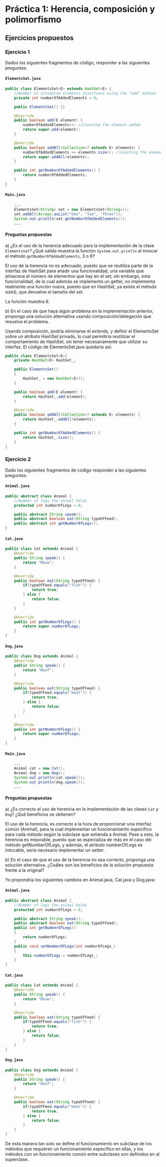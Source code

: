 # Práctica 1: Herencia, composición y polimorfismo

## Ejercicios propuestos

### Ejercicio 1

Dados los siguientes fragmentos de código, responder a las siguientes preguntas:

#### `ElementsSet.java`

```java
public class ElementsSet<E> extends HashSet<E> {
    //Number of attempted elements insertions using the "add" method
    private int numberOfAddedElements = 0;

    public ElementsSet() {}

    @Override
    public boolean add(E element) {
        numberOfAddedElements++; //Counting the element added
        return super.add(element);
    } 

    @Override
    public boolean addAll(Collection<? extends E> elements) {
        numberOfAddedElements += elements.size(); //Counting the elements added
        return super.addAll(elements);
    } 

    public int getNumberOfAddedElements() {
        return numberOfAddedElements;
    }
}
```

#### `Main.java`

```java
    ...
    ElementsSet<String> set = new ElementsSet<String>();
    set.addAll(Arrays.asList("One", "Two", "Three"));
    System.out.println(set.getNumberOfAddedElements());
    ...
```

#### Preguntas propuestas

a) ¿Es el uso de la herencia adecuado para la implementación de la clase `ElementsSet`? ¿Qué salida muestra la función `System.out.println` al invocar el método `getNumberOfAddedElements`, 3 o 6?

El uso de la herencia no es adecuado, puesto que se reutiliza parte de la interfaz de HashSet para añadir una funcionalidad, una variable que almacena el número de elementos que hay en el set; sin embargo, esta funcionalidad, de la cual además se implementa un getter, no implementa realmente una función nueva, puesto que en HashSet, ya existe el método size(), que devuelve el tamaño del set.

La función muestra 6.

b) En el caso de que haya algún problema en la implementación anterior, proponga una solución alternativa usando composición/delegación que resuelva el problema.

Usando composición, podría eliminarse el extends, y definir el ElementsSet sobre un atributo HashSet privado, lo cual permitiría reutilizar el comportamiento de HashSet, sin tener necesariamente que utilizar su interfaz. El código de ElementsSet.java quedaría así:

```java
public class ElementsSet<E>{
    private HashSet<E> HashSet_;

    public ElementsSet() 
    {
        HashSet_ = new HashSet<E>();
    }

    public boolean add(E element) {
        return HashSet_.add(element);
    } 

    @Override
    public boolean addAll(Collection<? extends E> elements) {
        return HashSet_.addAll(elements);
    } 

    public int getNumberOfAddedElements() {
        return HashSet_.size();
    }
}
```

### Ejercicio 2

Dado los siguientes fragmentos de código responder a las siguientes preguntas:

#### `Animal.java`

```java
public abstract class Animal {
    //Number of legs the animal holds
    protected int numberOfLegs = 0;

    public abstract String speak();
    public abstract boolean eat(String typeOfFeed);
    public abstract int getNumberOfLegs();
}
```

#### `Cat.java`

```java
public class Cat extends Animal {
    @Override
    public String speak() {
        return "Meow";
    }

    @Override
    public boolean eat(String typeOfFeed) {
        if(typeOfFeed.equals("fish")) {
            return true;
        } else {
            return false;
        }
    }

    @Override
    public int getNumberOfLegs() {
        return super.numberOfLegs;
    }
}
```

#### `Dog.java`

```java
public class Dog extends Animal {
    @Override
    public String speak() {
        return "Woof";
    }

    @Override
    public boolean eat(String typeOfFeed) {
        if(typeOfFeed.equals("meat")) {
            return true;
        } else {
            return false;
        }
    }

    @Override
    public int getNumberOfLegs() {
        return super.numberOfLegs;
    }
}
```

#### `Main.java`

```java
    ...
    Animal cat = new Cat();
    Animal dog = new Dog();
    System.out.println(cat.speak());
    System.out.println(dog.speak());
    ...
```

#### Preguntas propuestas

a) ¿Es correcto el uso de herencia en la implementación de las clases `Cat` y `Dog`? ¿Qué beneficios se obtienen?

El uso de la herencia, es correcto a la hora de proporcionar una interfaz común (Animal), para la cual implementar un funcionamiento específico para cada método según la subclase que extienda a Animal. Pese a esto, la herencia es mejorable, puesto que se especializa de más en el caso del método getNumberOfLegs, y además, el atributo numberOfLegs es intocable, sería necesario implementar un setter.

b) En el caso de que el uso de la herencia no sea correcto, proponga una solución alternativa. ¿Cuáles son los beneficios de la solución propuesta frente a la original?

Yo propondría los siguientes cambios en Animal.java, Cat.java y Dog.java:

#### `Animal.java`

```java
public abstract class Animal {
    //Number of legs the animal holds
    protected int numberOfLegs = 0;

    public abstract String speak();
    public abstract boolean eat(String typeOfFeed);
    public int getNumberOfLegs()
    {
        return numberOfLegs;
    }
    public void setNumberOfLegs(int numberOfLegs_)
    {
        this.numberOfLegs = numberOfLegs_;
    }
}
```

#### `Cat.java`

```java
public class Cat extends Animal {
    @Override
    public String speak() {
        return "Meow";
    }

    @Override
    public boolean eat(String typeOfFeed) {
        if(typeOfFeed.equals("fish")) {
            return true;
        } else {
            return false;
        }
    }
}
```

#### `Dog.java`

```java
public class Dog extends Animal {
    @Override
    public String speak() {
        return "Woof";
    }

    @Override
    public boolean eat(String typeOfFeed) {
        if(typeOfFeed.equals("meat")) {
            return true;
        } else {
            return false;
        }
    }
}
```

De esta manera tan solo se define el funcionamiento en subclase de los métodos que requieren un funcionamiento específico en ellas, y los métodos con un funcionamiento común entre subclases son definidos en al superclase.
